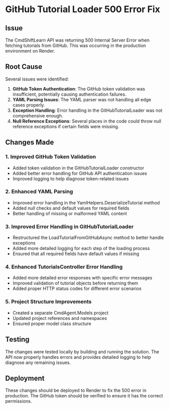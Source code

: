 # GitHub Tutorial Loader 500 Error Fix

## Issue
The CmdShiftLearn API was returning 500 Internal Server Error when fetching tutorials from GitHub. This was occurring in the production environment on Render.

## Root Cause
Several issues were identified:

1. **GitHub Token Authentication**: The GitHub token validation was insufficient, potentially causing authentication failures.
2. **YAML Parsing Issues**: The YAML parser was not handling all edge cases properly.
3. **Exception Handling**: Error handling in the GitHubTutorialLoader was not comprehensive enough.
4. **Null Reference Exceptions**: Several places in the code could throw null reference exceptions if certain fields were missing.

## Changes Made

### 1. Improved GitHub Token Validation
- Added token validation in the GitHubTutorialLoader constructor
- Added better error handling for GitHub API authentication issues
- Improved logging to help diagnose token-related issues

### 2. Enhanced YAML Parsing
- Improved error handling in the YamlHelpers.DeserializeTutorial method
- Added null checks and default values for required fields
- Better handling of missing or malformed YAML content

### 3. Improved Error Handling in GitHubTutorialLoader
- Restructured the LoadTutorialFromGitHubAsync method to better handle exceptions
- Added more detailed logging for each step of the loading process
- Ensured that all required fields have default values if missing

### 4. Enhanced TutorialsController Error Handling
- Added more detailed error responses with specific error messages
- Improved validation of tutorial objects before returning them
- Added proper HTTP status codes for different error scenarios

### 5. Project Structure Improvements
- Created a separate CmdAgent.Models project
- Updated project references and namespaces
- Ensured proper model class structure

## Testing
The changes were tested locally by building and running the solution. The API now properly handles errors and provides detailed logging to help diagnose any remaining issues.

## Deployment
These changes should be deployed to Render to fix the 500 error in production. The GitHub token should be verified to ensure it has the correct permissions.